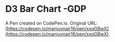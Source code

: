 # D3 Bar Chart -GDP

A Pen created on CodePen.io. Original URL: [https://codepen.io/manjuvnair16/pen/xxqGBwX](https://codepen.io/manjuvnair16/pen/xxqGBwX).


